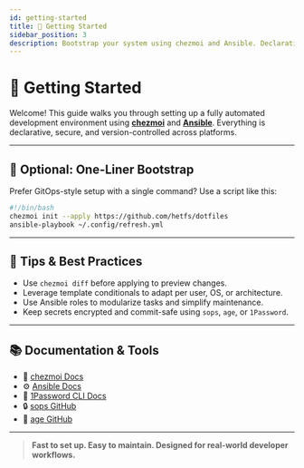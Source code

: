 ```yaml
---
id: getting-started
title: 🚀 Getting Started
sidebar_position: 3
description: Bootstrap your system using chezmoi and Ansible. Declarative, secure, and cross-platform.
---
```


# 🚀 Getting Started

Welcome! This guide walks you through setting up a fully automated development environment using [**chezmoi**](https://www.chezmoi.io) and [**Ansible**](https://www.ansible.com). Everything is declarative, secure, and version-controlled across platforms.

---

## 🔁 Optional: One-Liner Bootstrap

Prefer GitOps-style setup with a single command? Use a script like this:

```bash
#!/bin/bash
chezmoi init --apply https://github.com/hetfs/dotfiles
ansible-playbook ~/.config/refresh.yml
```
---

## 🧠 Tips & Best Practices

* Use `chezmoi diff` before applying to preview changes.
* Leverage template conditionals to adapt per user, OS, or architecture.
* Use Ansible roles to modularize tasks and simplify maintenance.
* Keep secrets encrypted and commit-safe using `sops`, `age`, or `1Password`.

---

## 📚 Documentation & Tools

* 📘 [chezmoi Docs](https://www.chezmoi.io/docs/)
* ⚙️ [Ansible Docs](https://docs.ansible.com/)
* 🔐 [1Password CLI Docs](https://developer.1password.com/docs/cli/)
* 🔒 [sops GitHub](https://github.com/mozilla/sops)
* 🔑 [age GitHub](https://github.com/FiloSottile/age)

---

> **Fast to set up. Easy to maintain. Designed for real-world developer workflows.**
